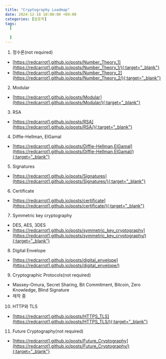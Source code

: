 ```yaml
---
title: "Cryptography Loadmap"
date: 2024-12-18 10:00:00 +09:00
categories: [암호학]
tags:
  [
     
  ]
---
```


1. 정수론(not required)
- [https://redcarrot1.github.io/posts/Number_Theory_1](https://redcarrot1.github.io/posts/Number_Theory_1/){:target="_blank"}
- [https://redcarrot1.github.io/posts/Number_Theory_2](https://redcarrot1.github.io/posts/Number_Theory_2/){:target="_blank"}

2. Modular
- [https://redcarrot1.github.io/posts/Modular](https://redcarrot1.github.io/posts/Modular/){:target="_blank"}

3. RSA
- [https://redcarrot1.github.io/posts/RSA](https://redcarrot1.github.io/posts/RSA/){:target="_blank"}

4. Diffie-Hellman, ElGamal
- [https://redcarrot1.github.io/posts/Diffie-Hellman,ElGamal](https://redcarrot1.github.io/posts/Diffie-Hellman,ElGamal/){:target="_blank"}

5. Signatures
- [https://redcarrot1.github.io/posts/Signatures](https://redcarrot1.github.io/posts/Signatures/){:target="_blank"}

6. Certificate
- [https://redcarrot1.github.io/posts/certificate](https://redcarrot1.github.io/posts/certificate/){:target="_blank"}

7. Symmetric key cryptography
- DES, AES, 3DES
- [https://redcarrot1.github.io/posts/symmetric_key_cryptography](https://redcarrot1.github.io/posts/symmetric_key_cryptography/){:target="_blank"}

8. Digital Envelope
- [https://redcarrot1.github.io/posts/digital_envelope](https://redcarrot1.github.io/posts/digital_envelope/)

9. Cryptographic Protocols(not required)
- Massey-Omura, Secret Sharing, Bit Commitment, Bitcoin, Zero Knowledge, Blind Signature
- 제작 중

10. HTTP와 TLS
- [https://redcarrot1.github.io/posts/HTTPS_TLS](https://redcarrot1.github.io/posts/HTTPS_TLS/){:target="_blank"}

11. Future Cryptography(not required)
- [https://redcarrot1.github.io/posts/Future_Cryptography](https://redcarrot1.github.io/posts/Future_Cryptography/){:target="_blank"}